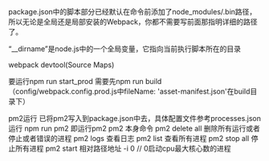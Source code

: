 package.json中的脚本部分已经默认在命令前添加了node_modules/.bin路径，所以无论是全局还是局部安装的Webpack，你都不需要写前面那指明详细的路径了。

“__dirname”是node.js中的一个全局变量，它指向当前执行脚本所在的目录

webpack devtool(Source Maps)

要运行npm run start_prod 需要先npm run build（config/webpack.config.prod.js中fileName: 'asset-manifest.json'在build目录下）


pm2运行
已将pm2写入到package.json中去，具体配置文件参考processes.json
运行 npm run pm2 即运行pm2
pm2 本身命令
pm2 delete all 删除所有运行或者停止或者错误的进程
pm2 logs 查看日志
pm2 list 查看所有进程
pm2 stop all 停止所有进程
pm2 start 相对路径地址 -i 0 // 0启动cpu最大核心数的进程